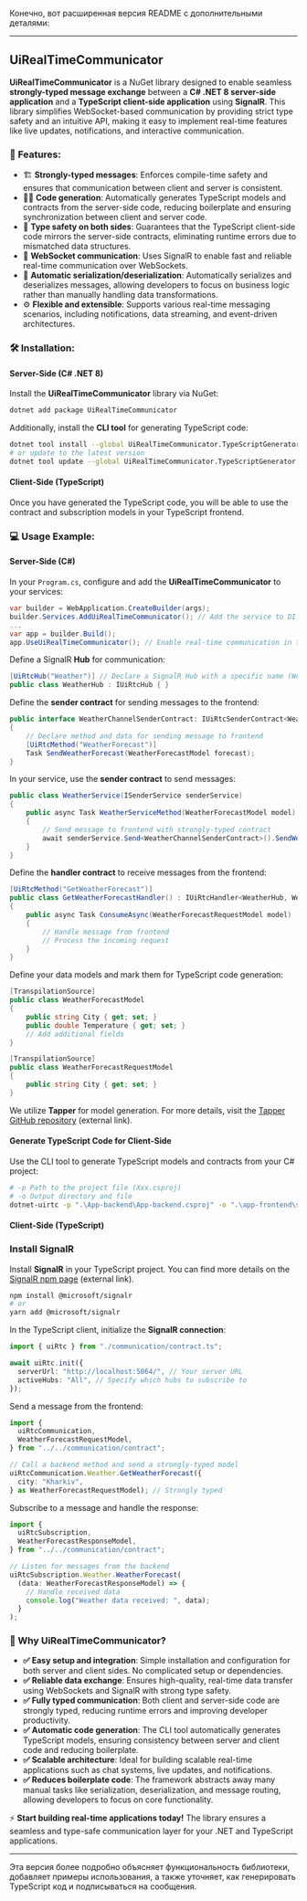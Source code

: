 Конечно, вот расширенная версия README с дополнительными деталями:

---

## UiRealTimeCommunicator

**UiRealTimeCommunicator** is a NuGet library designed to enable seamless **strongly-typed message exchange** between a **C# .NET 8 server-side application** and a **TypeScript client-side application** using **SignalR**. This library simplifies WebSocket-based communication by providing strict type safety and an intuitive API, making it easy to implement real-time features like live updates, notifications, and interactive communication.

### 🚀 Features:

- 🏗 **Strongly-typed messages**: Enforces compile-time safety and ensures that communication between client and server is consistent.
- 🧑‍💻 **Code generation**: Automatically generates TypeScript models and contracts from the server-side code, reducing boilerplate and ensuring synchronization between client and server code.
- 🔐 **Type safety on both sides**: Guarantees that the TypeScript client-side code mirrors the server-side contracts, eliminating runtime errors due to mismatched data structures.
- 📡 **WebSocket communication**: Uses SignalR to enable fast and reliable real-time communication over WebSockets.
- 🔄 **Automatic serialization/deserialization**: Automatically serializes and deserializes messages, allowing developers to focus on business logic rather than manually handling data transformations.
- ⚙️ **Flexible and extensible**: Supports various real-time messaging scenarios, including notifications, data streaming, and event-driven architectures.

### 🛠 Installation:

#### Server-Side (C# .NET 8)

Install the **UiRealTimeCommunicator** library via NuGet:

```sh
dotnet add package UiRealTimeCommunicator
```

Additionally, install the **CLI tool** for generating TypeScript code:

```sh
dotnet tool install --global UiRealTimeCommunicator.TypeScriptGenerator
# or update to the latest version
dotnet tool update --global UiRealTimeCommunicator.TypeScriptGenerator
```

#### Client-Side (TypeScript)

Once you have generated the TypeScript code, you will be able to use the contract and subscription models in your TypeScript frontend.

### 💻 Usage Example:

#### Server-Side (C#)

In your `Program.cs`, configure and add the **UiRealTimeCommunicator** to your services:

```csharp
var builder = WebApplication.CreateBuilder(args);
builder.Services.AddUiRealTimeCommunicator(); // Add the service to DI container
...
var app = builder.Build();
app.UseUiRealTimeCommunicator(); // Enable real-time communication in the app pipeline
```

Define a SignalR **Hub** for communication:

```csharp
[UiRtcHub("Weather")] // Declare a SignalR Hub with a specific name (Weather)
public class WeatherHub : IUiRtcHub { }
```

Define the **sender contract** for sending messages to the frontend:

```csharp
public interface WeatherChannelSenderContract: IUiRtcSenderContract<WeatherHub>
{
    // Declare method and data for sending message to frontend
    [UiRtcMethod("WeatherForecast")]
    Task SendWeatherForecast(WeatherForecastModel forecast);
}
```

In your service, use the **sender contract** to send messages:

```csharp
public class WeatherService(ISenderService senderService)
{
    public async Task WeatherServiceMethod(WeatherForecastModel model)
    {
        // Send message to frontend with strongly-typed contract
        await senderService.Send<WeatherChannelSenderContract>().SendWeatherForecast(model);
    }
}
```

Define the **handler contract** to receive messages from the frontend:

```csharp
[UiRtcMethod("GetWeatherForecast")]
public class GetWeatherForecastHandler() : IUiRtcHandler<WeatherHub, WeatherForecastRequestModel>
{
    public async Task ConsumeAsync(WeatherForecastRequestModel model)
    {
        // Handle message from frontend
        // Process the incoming request
    }
}
```

Define your data models and mark them for TypeScript code generation:

```csharp
[TranspilationSource]
public class WeatherForecastModel
{
    public string City { get; set; }
    public double Temperature { get; set; }
    // Add additional fields
}

[TranspilationSource]
public class WeatherForecastRequestModel
{
    public string City { get; set; }
}
```

We utilize **Tapper** for model generation. For more details, visit the [Tapper GitHub repository](https://github.com/nenoNaninu/Tapper) (external link).

#### Generate TypeScript Code for Client-Side

Use the CLI tool to generate TypeScript models and contracts from your C# project:

```sh
# -p Path to the project file (Xxx.csproj)
# -o Output directory and file
dotnet-uirtc -p ".\App-backend\App-backend.csproj" -o ".\app-frontend\src\communication\contract.ts"
```

#### Client-Side (TypeScript)

### Install SignalR

Install **SignalR** in your TypeScript project. You can find more details on the [SignalR npm page](https://www.npmjs.com/package/@microsoft/signalr) (external link).

```bash
npm install @microsoft/signalr
# or
yarn add @microsoft/signalr
```

In the TypeScript client, initialize the **SignalR connection**:

```typescript
import { uiRtc } from "./communication/contract.ts";

await uiRtc.init({
  serverUrl: "http://localhost:5064/", // Your server URL
  activeHubs: "All", // Specify which hubs to subscribe to
});
```

Send a message from the frontend:

```typescript
import {
  uiRtcCommunication,
  WeatherForecastRequestModel,
} from "../../communication/contract";

// Call a backend method and send a strongly-typed model
uiRtcCommunication.Weather.GetWeatherForecast({
  city: "Kharkiv",
} as WeatherForecastRequestModel); // Strongly typed
```

Subscribe to a message and handle the response:

```typescript
import {
  uiRtcSubscription,
  WeatherForecastResponseModel,
} from "../../communication/contract";

// Listen for messages from the backend
uiRtcSubscription.Weather.WeatherForecast(
  (data: WeatherForecastResponseModel) => {
    // Handle received data
    console.log("Weather data received: ", data);
  }
);
```

### 🎯 Why UiRealTimeCommunicator?

- **✅ Easy setup and integration**: Simple installation and configuration for both server and client sides. No complicated setup or dependencies.
- **✅ Reliable data exchange**: Ensures high-quality, real-time data transfer using WebSockets and SignalR with strong type safety.
- **✅ Fully typed communication**: Both client and server-side code are strongly typed, reducing runtime errors and improving developer productivity.
- **✅ Automatic code generation**: The CLI tool automatically generates TypeScript models, ensuring consistency between server and client code and reducing boilerplate.
- **✅ Scalable architecture**: Ideal for building scalable real-time applications such as chat systems, live updates, and notifications.
- **✅ Reduces boilerplate code**: The framework abstracts away many manual tasks like serialization, deserialization, and message routing, allowing developers to focus on core functionality.

⚡ **Start building real-time applications today!** The library ensures a seamless and type-safe communication layer for your .NET and TypeScript applications.

---

Эта версия более подробно объясняет функциональность библиотеки, добавляет примеры использования, а также уточняет, как генерировать TypeScript код и подписываться на сообщения.
